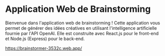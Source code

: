 # Application Web de Brainstorming

Bienvenue dans l'application web de brainstorming ! Cette application vous permet de générer des idées créatives en utilisant l'intelligence artificielle fournie par l'API OpenAI. Elle est construite avec React.js pour le front-end et Node.js (Express) pour le back-end.

https://brainstormer-3532c.web.app/
